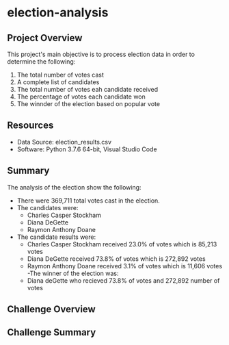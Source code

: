 # election-analysis

## Project Overview
This project's main objective is to process election data in order to determine the following:

1. The total number of votes cast
2. A complete list of candidates
3. The total number of votes eah candidate received
4. The percentage of votes each candidate won
5. The winnder of the election based on popular vote

## Resources
- Data Source: election_results.csv
- Software: Python 3.7.6 64-bit, Visual Studio Code

## Summary
The analysis of the election show the following: 
- There were 369,711 total votes cast in the election.
- The candidates were: 
    - Charles Casper Stockham
    - Diana DeGette
    - Raymon Anthony Doane
- The candidate results were:
    - Charles Casper Stockham received 23.0% of votes which is 85,213 votes
    - Diana DeGette received 73.8% of votes which is 272,892 votes
    - Raymon Anthony Doane received 3.1% of votes which is 11,606 votes
-The winner of the election was:
    - Diana deGette who recieved 73.8% of votes and 272,892 number of votes
   
## Challenge Overview

## Challenge Summary
